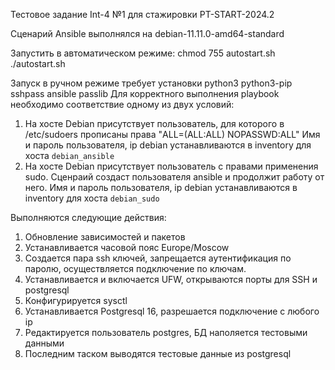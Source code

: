 Тестовое задание Int-4 №1 для стажировки PT-START-2024.2

Сценарий Ansible выполнялся на debian-11.11.0-amd64-standard

Запустить в автоматическом режиме:
chmod 755 autostart.sh
./autostart.sh

Запуск в ручном режиме требует установки python3 python3-pip sshpass ansible passlib
Для корректного выполнения playbook необходимо соответствие одному из двух условий:
1. На хосте Debian присутствует пользователь, для которого в /etc/sudoers прописаны права "ALL=(ALL:ALL) NOPASSWD:ALL" 
Имя и пароль пользователя, ip debian устанавливаются в inventory для хоста `debian_ansible`
2. На хосте Debian присутствует пользователь с правами применения sudo. Сценраий создаст пользователя ansible и продолжит работу от него.
Имя и пароль пользователя, ip debian устанавливаются в inventory для хоста `debian_sudo`

Выполняются следующие действия:
1. Обновление зависимостей и пакетов
2. Устанавливается часовой пояс Europe/Moscow
3. Создается пара ssh ключей, запрещается аутентификация по паролю, осуществляется подключение по ключам.
4. Устанавливается и включается UFW, открываются порты для SSH и postgresql
5. Конфигурируется sysctl
6. Устанавливается Postgresql 16, разрешается подключение с любого ip
7. Редактируется пользователь postgres, БД наполяется тестовыми данными
8. Последним таском выводятся тестовые данные из postgresql
